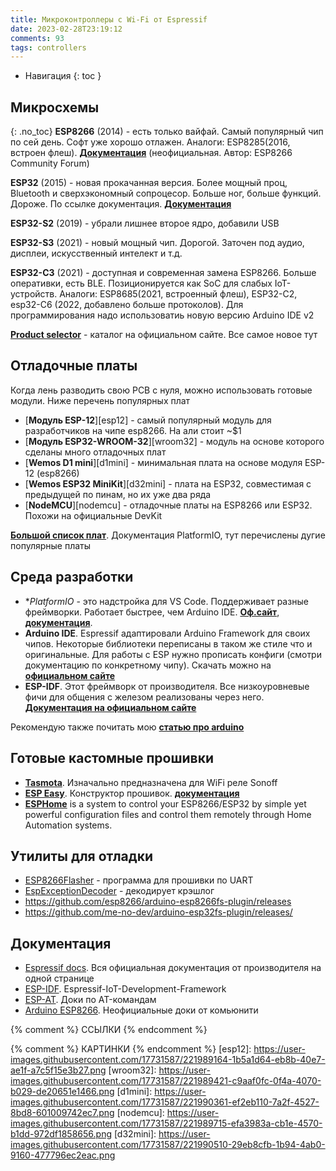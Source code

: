 ```yaml
---
title: Микроконтроллеры с Wi-Fi от Espressif
date: 2023-02-28T23:19:12
comments: 93
tags: controllers
---
```


- Навигация
{: toc }

## Микросхемы
{: .no_toc}
**ESP8266** (2014) - есть только вайфай. Самый популярный чип по сей день. Софт уже хорошо отлажен. Аналоги: ESP8285(2016, встроен флеш). [**Документация**](https://arduino-esp8266.readthedocs.io/en/latest/ "Доки по фреймворку Arduino для ESP8266") (неофициальная. Автор: ESP8266 Community Forum)

**ESP32** (2015) - новая прокачанная версия. Более мощный проц, Bluetooth и сверхэкономный сопроцесор. Больше ног, больше функций. Дороже. По ссылке документация. 
[**Документация**](https://docs.espressif.com/projects/arduino-esp32/en/latest/ "Доки по Arduino от Espressif")

**ESP32-S2** (2019) - убрали лишнее второе ядро, добавили USB

**ESP32-S3** (2021) - новый мощный чип. Дорогой. Заточен под аудио, дисплеи, искусственный интелект и т.д. 

**ESP32-С3** (2021) - доступная и современная замена ESP8266. Больше оперативки, есть BLE. Позиционируется как SoC для слабых IoT-устройств. Аналоги: ESP8685(2021, встроенный флеш), ESP32-C2, esp32-C6 (2022, добавлено больше протоколов). Для программирования надо использоватиь новую версию Arduino IDE v2

**[Product selector](https://products.espressif.com/#/product-selector?language=en "Найди нужный чип на оф.сайте")** - каталог на официальном сайте. Все самое новое тут



## Отладочные платы
Когда лень разводить свою PCB с нуля, можно использовать готовые модули. Ниже перечень популярных плат

- [**Модуль ESP-12**][esp12] - самый популярный модуль для разработчиков на чипе esp8266. На али стоит ~$1  
- [**Модуль ESP32-WROOM-32**][wroom32] - модуль на основе которого сделаны много отладочных плат  
- [**Wemos D1 mini**][d1mini] - минимальная плата на основе модуля ESP-12 (esp8266)  
- [**Wemos ESP32 MiniKit**][d32mini] - плата на ESP32, совместимая с предыдущей по пинам, но их уже два ряда  
- [**NodeMCU**][nodemcu] - отладочные платы на ESP8266 или ESP32. Похожи на официальные DevKit  

[**Большой список плат**](https://docs.platformio.org/en/latest/boards/index.html#espressif-32 "Список поддерживаемых плат"). Документация PlatformIO, тут перечислены дугие популярные платы


## Среда разработки
- **PlatformIO* - это надстройка для VS Code. Поддерживает разные фреймворки. Работает быстрее, чем Arduino IDE. 
  [**Оф.сайт**](https://platformio.org/platformio-ide), 
  [**документация**](https://docs.platformio.org/en/latest/). 
- **Arduino IDE**. Espressif адаптировали Arduino Framework для своих чипов. Некоторые библиотеки переписаны в таком же стиле что и оригинальные. Для работы с ESP нужно прописать конфиги (смотри документацию по конкретному чипу). Скачать можно на 
  [**официальном сайте**](https://www.arduino.cc/en/software)
- **ESP-IDF**. Этот фреймворк от производителя. Все низкоуровневые фичи для общения с железом реализованы через него. 
  [**Документация на официальном сайте**](https://docs.espressif.com/projects/esp-idf/en/latest/esp32/)

Рекомендую также почитать мою [**статью про arduino**](../coding/arduino.md)



## Готовые кастомные прошивки
- [**Tasmota**](https://tasmota.github.io/docs/). Изначально предназначена для WiFi реле Sonoff
- [**ESP Easy**](https://www.letscontrolit.com/index.php#ESPEasy). Конструктор прошивок. 
  [**документация**](https://www.letscontrolit.com/wiki/index.php/ESPEasy#Introduction)
- [**ESPHome**](https://esphome.io/) is a system to control your ESP8266/ESP32 by simple yet powerful configuration files and control them remotely through Home Automation systems.



## Утилиты для отладки
- [ESP8266Flasher](https://github.com/nodemcu/nodemcu-flasher/blob/master/Win32/Release/ESP8266Flasher.exe "Программатотр для ESP") - программа для прошивки по UART
- [EspExceptionDecoder](https://github.com/me-no-dev/EspExceptionDecoder) - декодирует крэшлог
- <https://github.com/esp8266/arduino-esp8266fs-plugin/releases>
- <https://github.com/me-no-dev/arduino-esp32fs-plugin/releases/>



## Документация
- [Espressif docs](https://www.espressif.com/en/support/documents/technical-documents). Вся официальная документация от производителя на одной странице
- [ESP-IDF](https://docs.espressif.com/projects/esp-idf/en/latest/esp32/). Espressif-IoT-Development-Framework
- [ESP-AT](https://docs.espressif.com/projects/esp-at/en/latest). Доки по AT-командам
- [Arduino ESP8266](https://arduino-esp8266.readthedocs.io/en/latest/). Неофициальные доки от комьюнити


{% comment %} ССЫЛКИ {% endcomment %}

{% comment %} КАРТИНКИ {% endcomment %}
[esp12]: https://user-images.githubusercontent.com/17731587/221989164-1b5a1d64-eb8b-40e7-ae1f-a7c5f15e3b27.png
[wroom32]: https://user-images.githubusercontent.com/17731587/221989421-c9aaf0fc-0f4a-4070-b029-de20651e1466.png
[d1mini]: https://user-images.githubusercontent.com/17731587/221990361-ef2eb110-7a2f-4527-8bd8-601009742ec7.png
[nodemcu]: https://user-images.githubusercontent.com/17731587/221989715-efa3983a-cb1e-4570-b1dd-972df1858656.png
[d32mini]: https://user-images.githubusercontent.com/17731587/221990510-29eb8cfb-1b94-4ab0-9160-477796ec2eac.png
